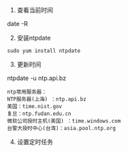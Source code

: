 1. 查看当前时间 

 date -R 

2. 安装ntpdate

```    
sudo yum install ntpdate
```

3. 更新时间

ntpdate -u ntp.api.bz


    ntp常用服务器：
    NTP服务器(上海) ：ntp.api.bz
    美国：time.nist.gov 
    复旦：ntp.fudan.edu.cn 
    微软公司授时主机(美国) ：time.windows.com 
    台警大授时中心(台湾)：asia.pool.ntp.org

4. 设置定时任务



